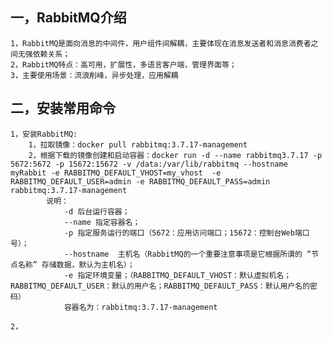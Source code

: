 ## 一，RabbitMQ介绍
    1，RabbitMQ是面向消息的中间件，用户组件间解耦，主要体现在消息发送者和消息消费者之间无强依赖关系；
    2，RabbitMQ特点：高可用，扩展性，多语言客户端，管理界面等；
    3，主要使用场景：流浪削峰，异步处理，应用解耦
## 二，安装常用命令
    1，安装RabbitMQ:
        1，拉取镜像：docker pull rabbitmq:3.7.17-management
        2，根据下载的镜像创建和启动容器：docker run -d --name rabbitmq3.7.17 -p 5672:5672 -p 15672:15672 -v /data:/var/lib/rabbitmq --hostname myRabbit -e RABBITMQ_DEFAULT_VHOST=my_vhost  -e RABBITMQ_DEFAULT_USER=admin -e RABBITMQ_DEFAULT_PASS=admin rabbitmq:3.7.17-management
            说明：
                -d 后台运行容器；
                --name 指定容器名；
                -p 指定服务运行的端口（5672：应用访问端口；15672：控制台Web端口号）；
                --hostname  主机名（RabbitMQ的一个重要注意事项是它根据所谓的 “节点名称” 存储数据，默认为主机名）；
                -e 指定环境变量；（RABBITMQ_DEFAULT_VHOST：默认虚拟机名；RABBITMQ_DEFAULT_USER：默认的用户名；RABBITMQ_DEFAULT_PASS：默认用户名的密码）
                容器名为：rabbitmq:3.7.17-management

    2，
## 
## 
## 
## 